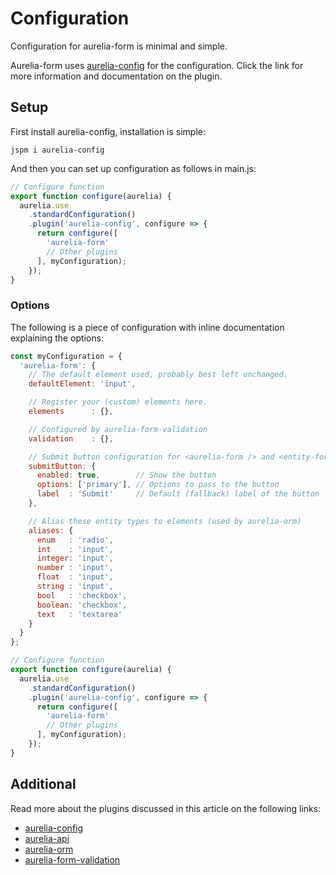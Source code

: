 # Configuration
Configuration for aurelia-form is minimal and simple.

Aurelia-form uses [aurelia-config](https://aurelia-config.spoonx.org) for the configuration.
Click the link for more information and documentation on the plugin.

## Setup
First install aurelia-config, installation is simple:

`jspm i aurelia-config`

And then you can set up configuration as follows in main.js: 

```js
// Configure function
export function configure(aurelia) {
  aurelia.use
    .standardConfiguration()
    .plugin('aurelia-config', configure => {
      return configure([
        'aurelia-form'
        // Other plugins
      ], myConfiguration);
    });
}
```

### Options
The following is a piece of configuration with inline documentation explaining the options:

```js
const myConfiguration = {
  'aurelia-form': {
    // The default element used, probably best left unchanged.
    defaultElement: 'input',

    // Register your (custom) elements here.
    elements      : {},

    // Configured by aurelia-form-validation
    validation    : {},

    // Submit button configuration for <aurelia-form /> and <entity-form />
    submitButton: {
      enabled: true,        // Show the button
      options: ['primary'], // Options to pass to the button
      label  : 'Submit'     // Default (fallback) label of the button
    },

    // Alias these entity types to elements (used by aurelia-orm)
    aliases: {
      enum   : 'radio',
      int    : 'input',
      integer: 'input',
      number : 'input',
      float  : 'input',
      string : 'input',
      bool   : 'checkbox',
      boolean: 'checkbox',
      text   : 'textarea'
    }
  }
};

// Configure function
export function configure(aurelia) {
  aurelia.use
    .standardConfiguration()
    .plugin('aurelia-config', configure => {
      return configure([
        'aurelia-form'
        // Other plugins
      ], myConfiguration);
    });
}
```

## Additional
Read more about the plugins discussed in this article on the following links:

- [aurelia-config](https://aurelia-config.spoonx.org/)
- [aurelia-api](https://aurelia-api.spoonx.org/)
- [aurelia-orm](https://aurelia-orm.spoonx.org/)
- [aurelia-form-validation](https://aurelia-form-validation.spoonx.org/)
